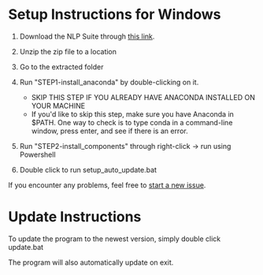 # Setup Instructions for Windows

1. Download the NLP Suite through [this link](https://github.com/NLP-Suite/NLP-Suite/releases).

2. Unzip the zip file to a location

3. Go to the extracted folder

4. Run "STEP1-install_anaconda" by double-clicking on it.
    - SKIP THIS STEP IF YOU ALREADY HAVE ANACONDA INSTALLED ON YOUR MACHINE
    - If you'd like to skip this step, make sure you have Anaconda in $PATH. One way to check is to type conda in a command-line window, press enter, and see if there is an error.

5. Run "STEP2-install_components" through right-click -> run using Powershell

6. Double click to run setup_auto_update.bat

If you encounter any problems, feel free to [start a new issue](https://github.com/NLP-Suite/NLP-Suite/issues/new/choose). 

# Update Instructions

To update the program to the newest version, simply double click update.bat

The program will also automatically update on exit. 
